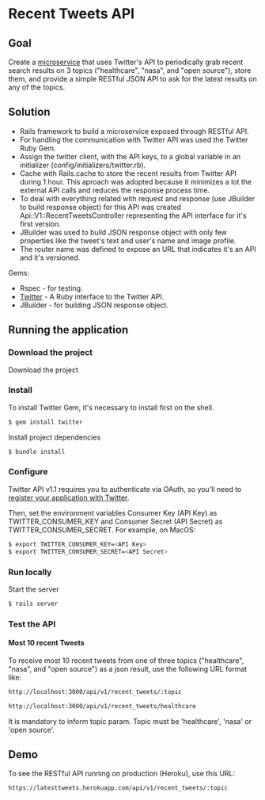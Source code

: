 # Recent Tweets API
## Goal

Create a [microservice](http://martinfowler.com/articles/microservices.html) that uses Twitter's API to periodically grab recent search results on 3 topics ("healthcare", "nasa", and "open source"), store them, and provide a simple RESTful JSON API to ask for the latest results on any of the topics.

## Solution
* Rails framework to build a microservice exposed through RESTful API.
* For handling the communication with Twitter API was used the Twitter Ruby Gem.
* Assign the twitter client, with the API keys, to a global variable in an initializer (config/initializers/twitter.rb).
* Cache with Rails.cache to store the recent results from Twitter API during 1 hour. This aproach was adopted because it minimizes a lot the external API calls and reduces the response process time.
* To deal with everything related with request and response (use JBuilder to build response object) for this API was created Api::V1::RecentTweetsController representing the API interface for it's first version.
* JBuilder was used to build JSON response object with only few properties like the tweet's text and user's name and image profile.
* The router name was defined to expose an URL that indicates it's an API and it's versioned.

Gems:
* Rspec - for testing.
* [Twitter](https://github.com/sferik/twitter) - A Ruby interface to the Twitter API.
* JBuilder - for building JSON response object.

## Running the application
### Download the project
Download the project
### Install
To install Twitter Gem, it's necessary to install first on the shell.
```sh
$ gem install twitter
```
Install project dependencies
```sh
$ bundle install
```
### Configure
Twitter API v1.1 requires you to authenticate via OAuth, so you'll need to [register your application with Twitter](https://apps.twitter.com/).

Then, set the environment variables Consumer Key (API Key) as TWITTER_CONSUMER_KEY and Consumer Secret (API Secret) as TWITTER_CONSUMER_SECRET. For example, on MacOS:
```sh
$ export TWITTER_CONSUMER_KEY=<API Key>
$ export TWITTER_CONSUMER_SECRET=<API Secret>
```
### Run locally
Start the server
```sh
$ rails server
```

### Test the API
#### Most 10 recent Tweets
To receive most 10 recent tweets from one of three topics ("healthcare", "nasa", and "open source") as a json result, use the following URL format like:
```sh
http://localhost:3000/api/v1/recent_tweets/:topic
```
```sh
http://localhost:3000/api/v1/recent_tweets/healthcare
```
It is mandatory to inform topic param. Topic must be 'healthcare', 'nasa' or 'open source'.

## Demo
To see the RESTful API running on production (Heroku), use this URL:
```sh
https://latesttweets.herokuapp.com/api/v1/recent_tweets/:topic
```
